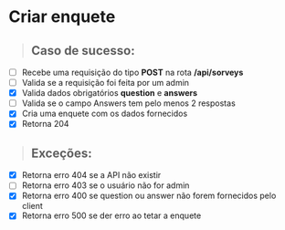 # Criar enquete

> ## Caso de sucesso:

- [ ] Recebe uma requisição do tipo **POST** na rota **/api/sorveys**
- [ ] Valida se a requisição foi feita por um admin
- [x] Valida dados obrigatórios **question** e **answers**
- [ ] Valida se o campo Answers tem pelo menos 2 respostas
- [x] Cria uma enquete com os dados fornecidos
- [x] Retorna 204

> ## Exceções:
- [x] Retorna erro 404 se a API não existir
- [ ] Retorna erro 403 se o usuário não for admin
- [x] Retorna erro 400 se question ou answer não forem fornecidos pelo client
- [x] Retorna erro 500 se der erro ao tetar a enquete
